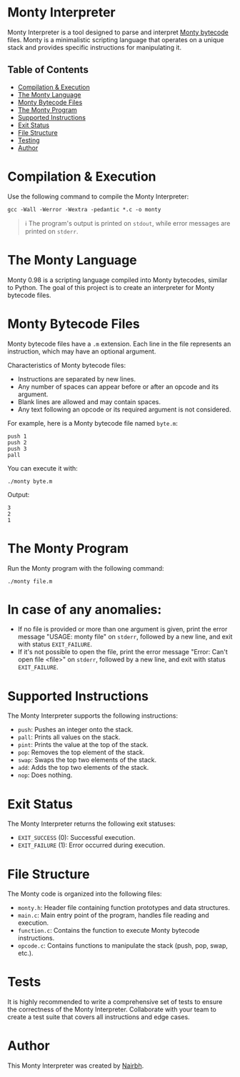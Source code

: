 # Monty Interpreter

Monty Interpreter is a tool designed to parse and interpret [Monty bytecode](#monty-bytecode-files) files. Monty is a minimalistic scripting language that operates on a unique stack and provides specific instructions for manipulating it.

## Table of Contents
- [Compilation & Execution](#compilation--execution)
- [The Monty Language](#the-monty-language)
- [Monty Bytecode Files](#monty-bytecode-files)
- [The Monty Program](#the-monty-program)
- [Supported Instructions](#supported-instructions)
- [Exit Status](#exit-status)
- [File Structure](#file-structure)
- [Testing](#testing)
- [Author](#author)

# Compilation & Execution

Use the following command to compile the Monty Interpreter:

```shell
gcc -Wall -Werror -Wextra -pedantic *.c -o monty
```

> :information_source: The program's output is printed on `stdout`, while error messages are printed on `stderr`.

# The Monty Language

Monty 0.98 is a scripting language compiled into Monty bytecodes, similar to Python. The goal of this project is to create an interpreter for Monty bytecode files.

# Monty Bytecode Files

Monty bytecode files have a `.m` extension. Each line in the file represents an instruction, which may have an optional argument. 

Characteristics of Monty bytecode files:

- Instructions are separated by new lines.
- Any number of spaces can appear before or after an opcode and its argument.
- Blank lines are allowed and may contain spaces.
- Any text following an opcode or its required argument is not considered.

For example, here is a Monty bytecode file named `byte.m`:

```
push 1
push 2
push 3
pall
```

You can execute it with:

```
./monty byte.m
```

Output:

```
3
2
1
```

# The Monty Program

Run the Monty program with the following command:

```
./monty file.m
```
# In case of any anomalies:

- If no file is provided or more than one argument is given, print the error message "USAGE: monty file" on `stderr`, followed by a new line, and exit with status `EXIT_FAILURE`.
- If it's not possible to open the file, print the error message "Error: Can't open file \<file\>" on `stderr`, followed by a new line, and exit with status `EXIT_FAILURE`.

# Supported Instructions

The Monty Interpreter supports the following instructions:

- `push`: Pushes an integer onto the stack.
- `pall`: Prints all values on the stack.
- `pint`: Prints the value at the top of the stack.
- `pop`: Removes the top element of the stack.
- `swap`: Swaps the top two elements of the stack.
- `add`: Adds the top two elements of the stack.
- `nop`: Does nothing.

# Exit Status

The Monty Interpreter returns the following exit statuses:

- `EXIT_SUCCESS` (0): Successful execution.
- `EXIT_FAILURE` (1): Error occurred during execution.

# File Structure

The Monty code is organized into the following files:

- `monty.h`: Header file containing function prototypes and data structures.
- `main.c`: Main entry point of the program, handles file reading and execution.
- `function.c`: Contains the function to execute Monty bytecode instructions.
- `opcode.c`: Contains functions to manipulate the stack (push, pop, swap, etc.).

# Tests

It is highly recommended to write a comprehensive set of tests to ensure the correctness of the Monty Interpreter. Collaborate with your team to create a test suite that covers all instructions and edge cases.

# Author

This Monty Interpreter was created by [Nairbh](https://github.com/nairbh).
